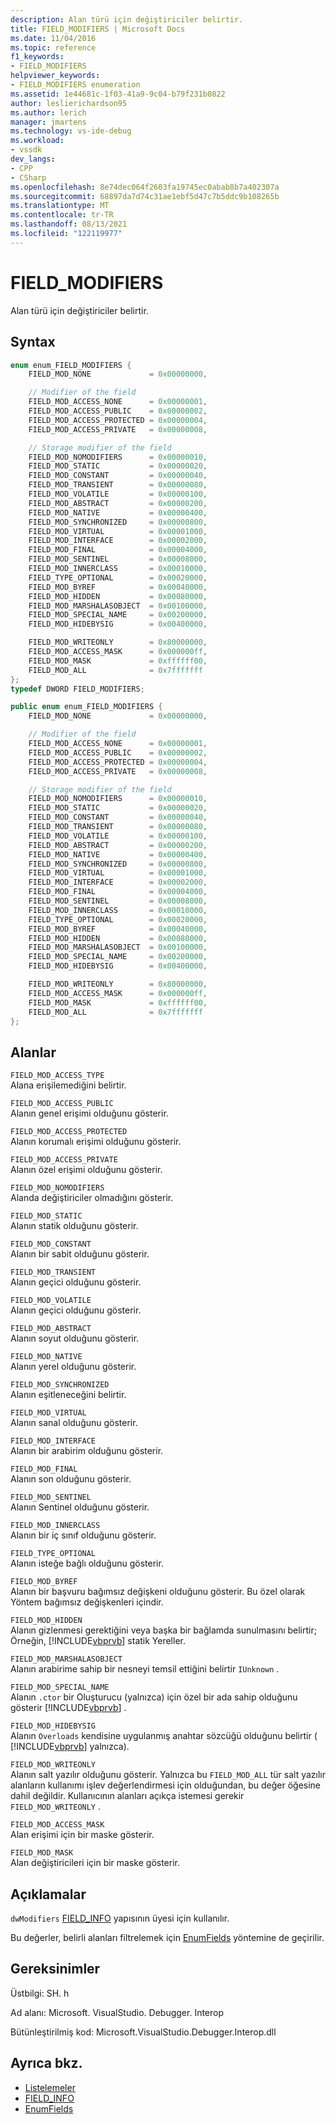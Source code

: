 ```yaml
---
description: Alan türü için değiştiriciler belirtir.
title: FIELD_MODIFIERS | Microsoft Docs
ms.date: 11/04/2016
ms.topic: reference
f1_keywords:
- FIELD_MODIFIERS
helpviewer_keywords:
- FIELD_MODIFIERS enumeration
ms.assetid: 1e44681c-1f03-41a9-9c04-b79f231b0822
author: leslierichardson95
ms.author: lerich
manager: jmartens
ms.technology: vs-ide-debug
ms.workload:
- vssdk
dev_langs:
- CPP
- CSharp
ms.openlocfilehash: 8e74dec064f2603fa19745ec0abab8b7a402307a
ms.sourcegitcommit: 68897da7d74c31ae1ebf5d47c7b5ddc9b108265b
ms.translationtype: MT
ms.contentlocale: tr-TR
ms.lasthandoff: 08/13/2021
ms.locfileid: "122119977"
---
```

# <a name="field_modifiers"></a>FIELD_MODIFIERS
Alan türü için değiştiriciler belirtir.

## <a name="syntax"></a>Syntax

```cpp
enum enum_FIELD_MODIFIERS {
    FIELD_MOD_NONE             = 0x00000000,

    // Modifier of the field
    FIELD_MOD_ACCESS_NONE      = 0x00000001,
    FIELD_MOD_ACCESS_PUBLIC    = 0x00000002,
    FIELD_MOD_ACCESS_PROTECTED = 0x00000004,
    FIELD_MOD_ACCESS_PRIVATE   = 0x00000008,

    // Storage modifier of the field
    FIELD_MOD_NOMODIFIERS      = 0x00000010,
    FIELD_MOD_STATIC           = 0x00000020,
    FIELD_MOD_CONSTANT         = 0x00000040,
    FIELD_MOD_TRANSIENT        = 0x00000080,
    FIELD_MOD_VOLATILE         = 0x00000100,
    FIELD_MOD_ABSTRACT         = 0x00000200,
    FIELD_MOD_NATIVE           = 0x00000400,
    FIELD_MOD_SYNCHRONIZED     = 0x00000800,
    FIELD_MOD_VIRTUAL          = 0x00001000,
    FIELD_MOD_INTERFACE        = 0x00002000,
    FIELD_MOD_FINAL            = 0x00004000,
    FIELD_MOD_SENTINEL         = 0x00008000,
    FIELD_MOD_INNERCLASS       = 0x00010000,
    FIELD_TYPE_OPTIONAL        = 0x00020000,
    FIELD_MOD_BYREF            = 0x00040000,
    FIELD_MOD_HIDDEN           = 0x00080000,
    FIELD_MOD_MARSHALASOBJECT  = 0x00100000,
    FIELD_MOD_SPECIAL_NAME     = 0x00200000,
    FIELD_MOD_HIDEBYSIG        = 0x00400000,

    FIELD_MOD_WRITEONLY        = 0x80000000,
    FIELD_MOD_ACCESS_MASK      = 0x000000ff,
    FIELD_MOD_MASK             = 0xffffff00,
    FIELD_MOD_ALL              = 0x7fffffff
};
typedef DWORD FIELD_MODIFIERS;
```

```csharp
public enum enum_FIELD_MODIFIERS {
    FIELD_MOD_NONE             = 0x00000000,

    // Modifier of the field
    FIELD_MOD_ACCESS_NONE      = 0x00000001,
    FIELD_MOD_ACCESS_PUBLIC    = 0x00000002,
    FIELD_MOD_ACCESS_PROTECTED = 0x00000004,
    FIELD_MOD_ACCESS_PRIVATE   = 0x00000008,

    // Storage modifier of the field
    FIELD_MOD_NOMODIFIERS      = 0x00000010,
    FIELD_MOD_STATIC           = 0x00000020,
    FIELD_MOD_CONSTANT         = 0x00000040,
    FIELD_MOD_TRANSIENT        = 0x00000080,
    FIELD_MOD_VOLATILE         = 0x00000100,
    FIELD_MOD_ABSTRACT         = 0x00000200,
    FIELD_MOD_NATIVE           = 0x00000400,
    FIELD_MOD_SYNCHRONIZED     = 0x00000800,
    FIELD_MOD_VIRTUAL          = 0x00001000,
    FIELD_MOD_INTERFACE        = 0x00002000,
    FIELD_MOD_FINAL            = 0x00004000,
    FIELD_MOD_SENTINEL         = 0x00008000,
    FIELD_MOD_INNERCLASS       = 0x00010000,
    FIELD_TYPE_OPTIONAL        = 0x00020000,
    FIELD_MOD_BYREF            = 0x00040000,
    FIELD_MOD_HIDDEN           = 0x00080000,
    FIELD_MOD_MARSHALASOBJECT  = 0x00100000,
    FIELD_MOD_SPECIAL_NAME     = 0x00200000,
    FIELD_MOD_HIDEBYSIG        = 0x00400000,

    FIELD_MOD_WRITEONLY        = 0x80000000,
    FIELD_MOD_ACCESS_MASK      = 0x000000ff,
    FIELD_MOD_MASK             = 0xffffff00,
    FIELD_MOD_ALL              = 0x7fffffff
};
```

## <a name="fields"></a>Alanlar
`FIELD_MOD_ACCESS_TYPE`\
Alana erişilemediğini belirtir.

`FIELD_MOD_ACCESS_PUBLIC`\
Alanın genel erişimi olduğunu gösterir.

`FIELD_MOD_ACCESS_PROTECTED`\
Alanın korumalı erişimi olduğunu gösterir.

`FIELD_MOD_ACCESS_PRIVATE`\
Alanın özel erişimi olduğunu gösterir.

`FIELD_MOD_NOMODIFIERS`\
Alanda değiştiriciler olmadığını gösterir.

`FIELD_MOD_STATIC`\
Alanın statik olduğunu gösterir.

`FIELD_MOD_CONSTANT`\
Alanın bir sabit olduğunu gösterir.

`FIELD_MOD_TRANSIENT`\
Alanın geçici olduğunu gösterir.

`FIELD_MOD_VOLATILE`\
Alanın geçici olduğunu gösterir.

`FIELD_MOD_ABSTRACT`\
Alanın soyut olduğunu gösterir.

`FIELD_MOD_NATIVE`\
Alanın yerel olduğunu gösterir.

`FIELD_MOD_SYNCHRONIZED`\
Alanın eşitleneceğini belirtir.

`FIELD_MOD_VIRTUAL`\
Alanın sanal olduğunu gösterir.

`FIELD_MOD_INTERFACE`\
Alanın bir arabirim olduğunu gösterir.

`FIELD_MOD_FINAL`\
Alanın son olduğunu gösterir.

`FIELD_MOD_SENTINEL`\
Alanın Sentinel olduğunu gösterir.

`FIELD_MOD_INNERCLASS`\
Alanın bir iç sınıf olduğunu gösterir.

`FIELD_TYPE_OPTIONAL`\
Alanın isteğe bağlı olduğunu gösterir.

`FIELD_MOD_BYREF`\
Alanın bir başvuru bağımsız değişkeni olduğunu gösterir. Bu özel olarak Yöntem bağımsız değişkenleri içindir.

`FIELD_MOD_HIDDEN`\
Alanın gizlenmesi gerektiğini veya başka bir bağlamda sunulmasını belirtir; Örneğin, [!INCLUDE[vbprvb](../../../code-quality/includes/vbprvb_md.md)] statik Yereller.

`FIELD_MOD_MARSHALASOBJECT`\
Alanın arabirime sahip bir nesneyi temsil ettiğini belirtir `IUnknown` .

`FIELD_MOD_SPECIAL_NAME`\
Alanın `.ctor` bir Oluşturucu (yalnızca) için özel bir ada sahip olduğunu gösterir [!INCLUDE[vbprvb](../../../code-quality/includes/vbprvb_md.md)] .

`FIELD_MOD_HIDEBYSIG`\
Alanın `Overloads` kendisine uygulanmış anahtar sözcüğü olduğunu belirtir ( [!INCLUDE[vbprvb](../../../code-quality/includes/vbprvb_md.md)] yalnızca).

`FIELD_MOD_WRITEONLY`\
Alanın salt yazılır olduğunu gösterir. Yalnızca bu `FIELD_MOD_ALL` tür salt yazılır alanların kullanımı işlev değerlendirmesi için olduğundan, bu değer öğesine dahil değildir. Kullanıcının alanları açıkça istemesi gerekir `FIELD_MOD_WRITEONLY` .

`FIELD_MOD_ACCESS_MASK`\
Alan erişimi için bir maske gösterir.

`FIELD_MOD_MASK`\
Alan değiştiricileri için bir maske gösterir.

## <a name="remarks"></a>Açıklamalar
`dwModifiers` [FIELD_INFO](../../../extensibility/debugger/reference/field-info.md) yapısının üyesi için kullanılır.

Bu değerler, belirli alanları filtrelemek için [EnumFields](../../../extensibility/debugger/reference/idebugcontainerfield-enumfields.md) yöntemine de geçirilir.

## <a name="requirements"></a>Gereksinimler
Üstbilgi: SH. h

Ad alanı: Microsoft. VisualStudio. Debugger. Interop

Bütünleştirilmiş kod: Microsoft.VisualStudio.Debugger.Interop.dll

## <a name="see-also"></a>Ayrıca bkz.
- [Listelemeler](../../../extensibility/debugger/reference/enumerations-visual-studio-debugging.md)
- [FIELD_INFO](../../../extensibility/debugger/reference/field-info.md)
- [EnumFields](../../../extensibility/debugger/reference/idebugcontainerfield-enumfields.md)
